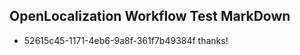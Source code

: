 ## OpenLocalization Workflow Test MarkDown
* 52615c45-1171-4eb6-9a8f-361f7b49384f thanks!

<!--HONumber=Jul16_HO4-->


